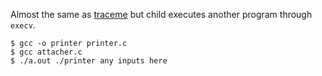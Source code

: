 Almost the same as [traceme](../traceme) but child executes another program
through `execv`.

    $ gcc -o printer printer.c
    $ gcc attacher.c
    $ ./a.out ./printer any inputs here
